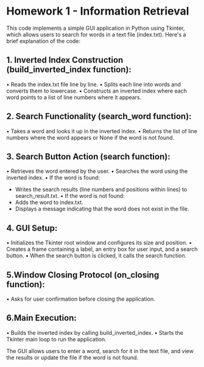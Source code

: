 # Homework 1 - Information Retrieval
This code implements a simple GUI application in Python using Tkinter, which allows users to search for words in a text file (index.txt). Here's a brief explanation of the code:

## 1. Inverted Index Construction (build_inverted_index function):
• Reads the index.txt file line by line.
• Splits each line into words and converts them to lowercase.
• Constructs an inverted index where each word points to a list of line numbers where it appears.

## 2. Search Functionality (search_word function):
• Takes a word and looks it up in the inverted index.
• Returns the list of line numbers where the word appears or None if the word is not found.

## 3. Search Button Action (search function):
• Retrieves the word entered by the user.
• Searches the word using the inverted index.
• If the word is found:
- Writes the search results (line numbers and positions within lines) to search_result.txt.
• If the word is not found:
- Adds the word to index.txt.
- Displays a message indicating that the word does not exist in the file.

## 4. GUI Setup:
• Initializes the Tkinter root window and configures its size and position.
• Creates a frame containing a label, an entry box for user input, and a search button.
• When the search button is clicked, it calls the search function.

## 5.Window Closing Protocol (on_closing function):
• Asks for user confirmation before closing the application.

## 6.Main Execution:
• Builds the inverted index by calling build_inverted_index.
• Starts the Tkinter main loop to run the application.

The GUI allows users to enter a word, search for it in the text file, and view the results or update the file if the word is not found.
